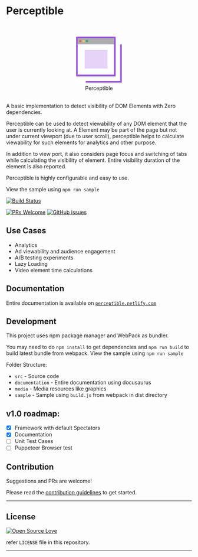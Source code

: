 # Perceptible

<div align="center">
	<br/>
	<br/>
	<img width="128" height="128" src="media/perceptible.svg" alt="Perceptible">
	<br/>
    Perceptible
	<br/>
	<br/>
</div>

A basic implementation to detect visibility of DOM Elements with Zero dependencies.

Perceptible can be used to detect viewability of any DOM element that the user is currently looking at. A Element may be part of the page but not under current viewport (due to user scroll), perceptible helps to calculate viewability for such elements for analytics and other purpose.

In addition to view port, it also considers page focus and switching of tabs while calculating the visibility of element. Entire visibility duration of the element is also reported.

Perceptible is highly configurable and easy to use.

View the sample using `npm run sample`

[![Build Status](https://travis-ci.org/anubhavsrivastava/perceptible.svg?branch=master)](https://travis-ci.org/anubhavsrivastava/perceptible)

<!-- [![Coverage Status](https://coveralls.io/repos/github/anubhavsrivastava/perceptible/badge.svg?branch=master)](https://coveralls.io/github/anubhavsrivastava/perceptible?branch=master) -->

[![PRs Welcome](https://img.shields.io/badge/PRs-welcome-brightgreen.svg?style=flat-square)](http://makeapullrequest.com)
[![GitHub issues](https://img.shields.io/github/issues/anubhavsrivastava/perceptible.svg?style=flat-square)](https://github.com/anubhavsrivastava/perceptible/issues)

<!-- [![HitCount](http://hits.dwyl.io/anubhavsrivastava/perceptible.svg)](http://hits.dwyl.io/anubhavsrivastava/perceptible) -->

## Use Cases

-   Analytics
-   Ad viewability and audience engagement
-   A/B testing experiments
-   Lazy Loading
-   Video element time calculations

## Documentation

Entire documentation is available on [`perceptible.netlify.com`](https://perceptible.netlify.com/)

## Development

This project uses npm package manager and WebPack as bundler.

You may need to do `npm install` to get dependencies and `npm run build` to build latest bundle from webpack.
View the sample using `npm run sample`

Folder Structure:

-   `src` - Source code
-   `documentation` - Entire documentation using docusaurus
-   `media` - Media resources like graphics
-   `sample` - Sample using `build.js` from webpack in dist directory

## v1.0 roadmap:

-   [x] Framework with default Spectators
-   [x] Documentation
-   [ ] Unit Test Cases
-   [ ] Puppeteer Browser test

## Contribution

Suggestions and PRs are welcome!

Please read the [contribution guidelines](CONTRIBUTING.md) to get started.

---

## License

[![Open Source Love](https://badges.frapsoft.com/os/mit/mit.svg?v=102)](LICENSE)

refer `LICENSE` file in this repository.

---
